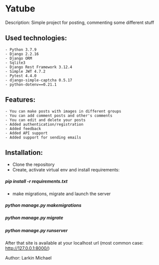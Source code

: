# Yatube

Description: Simple project for posting, commenting some different stuff

Used technologies:
-
    - Python 3.7.9
    - Django 2.2.16
    - Django ORM
    - Sqlite3
    - Django Rest Framework 3.12.4
    - Simple JWT 4.7.2
    - Pytest 4.4.0
    - django-simple-captcha 0.5.17
    - python-dotenv==0.21.1

Features:
-
    - You can make posts with images in different groups
    - You can add comment posts and other's comments
    - You can edit and delete your posts
    - Added authentication/registration
    - Added feedback
    - Added API support
    - Added support for sending emails

## Installation:
- Clone the repository
- Create, activate virtual env and install requirements: 
##### pip install -r requirements.txt
- make migrations, migrate and launch the server
##### python manage.py makemigrations
##### python manage.py migrate
##### python manage.py runserver

After that site is available at your localhost url 
(most common case: http://127.0.0.1:8000/)


Author: Larkin Michael